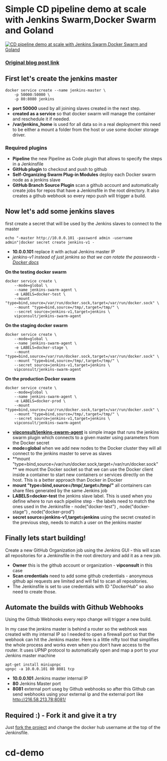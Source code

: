 # Simple CD pipeline demo at scale with Jenkins Swarm,Docker Swarm and Goland


[![CD pipeline demo at scale with Jenkins Swarm,Docker Swarm and Goland](https://img.youtube.com/vi/USxRrMWzK1s/0.jpg)](https://youtu.be/USxRrMWzK1s "The video is a step by step tutorial for a simple Golang application and how to create a continuous delivery pipeline using  Jenkins Swarm ,Docker swarm, Docker Secrets")

### [Original blog post link](https://www.vip-consult.solutions/post/easy-docker-swarm-jenkins-continuous-deployment-at-scale#content)

## First let's create the jenkins master

	docker service create --name jenkins-master \
		-p 50000:50000 \
		-p 80:8080 jenkins

* **port 50000** used by all joining slaves created in the next step.
* **created as a service** so that docker swarm will manage the container and reschedule it if needed. 
* **/var/jenkins_home** is used for all data so in a real deployment this need to be either a mount a folder from the host or use some docker storage driver. 


### Required plugins
* **Pipeline** the new Pipeline as Code plugin that allows to specify the steps in a Jenkinsfile
* **GitHub plugin** to checkout and push to github
* **Self-Organizing Swarm Plug-in Modules** deploy each Docker swarm node as a jenkins slave
* **GitHub Branch Source Plugin** scan a github account and automatically create jobs for repos that have a Jenkinsfile in the root directory. It also creates a github webhook so every repo push will trigger a build.


## Now let's add some jenkins slaves

first create a secret that will be used by the Jenkins slaves to connect to the master
	
	echo "-master http://10.0.0.101 -password admin -username admin"|docker secret create jenkins-v1 -
* **10.0.0.101** replace it with actual Jenkins master IP
* *jenkins-v1 instead of just jenkins so that we can rotate the passwords - [Docker docs](https://docs.docker.com/engine/swarm/secrets/#example-rotate-a-secret)*


**On the testing docker swarm**

	docker service create \
		--mode=global \
		--name jenkins-swarm-agent \
		-e LABELS=docker-test \
		--mount "type=bind,source=/var/run/docker.sock,target=/var/run/docker.sock" \
		--mount "type=bind,source=/tmp/,target=/tmp/" \
		--secret source=jenkins-v1,target=jenkins \
		vipconsult/jenkins-swarm-agent

**On the staging docker swarm**

	docker service create \
		--mode=global \
		--name jenkins-swarm-agent \
		-e LABELS=docker-stage \
		--mount "type=bind,source=/var/run/docker.sock,target=/var/run/docker.sock" \
		--mount "type=bind,source=/tmp/,target=/tmp/" \
		--secret source=jenkins-v1,target=jenkins \
		vipconsult/jenkins-swarm-agent
	
**On the production Docker swarm**

	docker service create \
		--mode=global \
		--name jenkins-swarm-agent \
		-e LABELS=docker-prod \
		--mount "type=bind,source=/var/run/docker.sock,target=/var/run/docker.sock" \
		--mount "type=bind,source=/tmp/,target=/tmp/" \
		--secret source=jenkins-v1,target=jenkins \
		vipconsult/jenkins-swarm-agent
	
* **[vipconsult/jenkins-swarm-agent](https://hub.docker.com/r/vipconsult/jenkins-swarm-agent)**  is simple image that runs the jenkins swarm plugin which connects to a given master using parameters from  the Docker secret 
* **mode=global** when we add new nodes to the Docker cluster they will all connect to the jenkins master to serve as slaves
* **mount "type=bind,source=/var/run/docker.sock,target=/var/run/docker.sock" ** we mount the Docker socket so that we can use the Docker client inside a container to start new containers or services directly on the host. This is a better approach than Docker in Docker
* **mount "type=bind,source=/tmp/,target=/tmp/"**  all containers can share files generated by the same Jenkins job
* **LABELS=docker-test**  the jenkins slave label. This is used when you define where to run each pipeline step - the labels need to match the ones used in the Jenkinsfile - node("docker-test") , node("docker-stage") , node("docker-prod")
* **secret source=jenkins-v1,target=jenkins** using the secret created in the previous step, needs to match a user on the jenkins master


## Finally lets start building!
Create a new GitHub Organization job using the Jenkins GUI - this will scan all repositories for a Jenkinsfile in the root directory and add it as a new job.
* **Owner** this is the github account or organization - **vipconsult** in this case
* **Scan credentials** need to add some github credentials - anonymous github api requests are limited and will fail to scan all repositories.
* The Jenkinsfile is set to use credentials with ID "*DockerHub*" so also need to create those.


## Automate the builds with Github Webhooks
Using the Github Webhooks every repo change will trigger a new build.

In my case the jenkins master is behind a router so the webhook was created with my internal IP so I needed to open a firewall port so that the webhook can hit the Jenkins master. 
Here is a little nifty tool that simplifies the whole process and works even when you don't have access to the router.
It uses UPNP protocol to automatically open and map a port to your Jenkins master machine
	
	apt-get install miniupnpc
	upnpc -a 10.0.0.101 80 8081 tcp
* **10.0.0.101** Jenkins master internal IP
* **80** Jenkins Master port
* **8081** external port useg by Github webhooks
so after this Github can send webhooks using your external ip and the external port like http://216.58.213.78:8081/


## Required :) - Fork it and give it a try
Just [fork the project](https://github.com/krasi-georgiev/cd-demo) and change the docker hub username at the top of the Jenkinsfile.
# cd-demo

